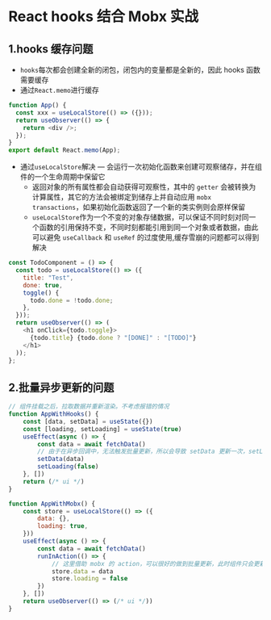 # React hooks 结合 Mobx 实战

## 1.hooks 缓存问题

- `hooks`每次都会创建全新的闭包，闭包内的变量都是全新的，因此 hooks 函数需要缓存
- 通过`React.memo`进行缓存

```js
function App() {
  const xxx = useLocalStore(() => ({}));
  return useObserver(() => {
    return <div />;
  });
}
export default React.memo(App);
```

- 通过`useLocalStore`解决
  — 会运行一次初始化函数来创建可观察储存，并在组件的一个生命周期中保留它
  - 返回对象的所有属性都会自动获得可观察性，其中的 `getter` 会被转换为计算属性，其它的方法会被绑定到储存上并自动应用 `mobx transactions`，如果初始化函数返回了一个新的类实例则会原样保留
  - `useLocalStore`作为一个不变的对象存储数据，可以保证不同时刻对同一个函数的引用保持不变，不同时刻都能引用到同一个对象或者数据，由此可以避免 `useCallback` 和 `useRef` 的过度使用,缓存雪崩的问题都可以得到解决

```js
const TodoComponent = () => {
  const todo = useLocalStore(() => ({
    title: "Test",
    done: true,
    toggle() {
      todo.done = !todo.done;
    },
  }));
  return useObserver(() => (
    <h1 onClick={todo.toggle}>
      {todo.title} {todo.done ? "[DONE]" : "[TODO]"}
    </h1>
  ));
};
```

## 2.批量异步更新的问题

```js
// 组件挂载之后，拉取数据并重新渲染。不考虑报错的情况
function AppWithHooks() {
	const [data, setData] = useState({})
	const [loading, setLoading] = useState(true)
	useEffect(async () => {
		const data = await fetchData()
		// 由于在异步回调中，无法触发批量更新，所以会导致 setData 更新一次，setLoading 更新一次
		setData(data)
		setLoading(false)
	}, [])
	return (/* ui */)
}

function AppWithMobx() {
	const store = useLocalStore(() => ({
		data: {},
		loading: true,
	}))
	useEffect(async () => {
		const data = await fetchData()
		runInAction(() => {
			// 这里借助 mobx 的 action，可以很好的做到批量更新，此时组件只会更新一次
			store.data = data
			store.loading = false
		})
	}, [])
	return useObserver(() => (/* ui */))
}

```

